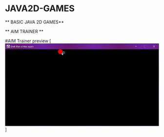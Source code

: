 # JAVA2D-GAMES
** BASIC JAVA 2D GAMES**


** AIM TRAINER **

#AIM Trainer preview
[![aim trainer](https://github.com/RudranshKi/JAVA2D-GAMES/blob/main/unknown_2022.09.03-18.53_1.gif)]
